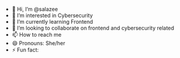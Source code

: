 - 👋 Hi, I’m @salazee
- 👀 I’m interested in Cybersecurity
- 🌱 I’m currently learning Frontend
- 💞️ I’m looking to collaborate on frontend and cybersecurity related
- 📫 How to reach me 
- 😄 Pronouns: She/her
- ⚡ Fun fact: 

<!---
salazee/salazee is a ✨ special ✨ repository because its `README.md` (this file) appears on your GitHub profile.
You can click the Preview link to take a look at your changes.
--->
